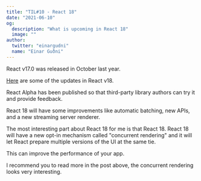 ```yaml
---
title: "TIL#10 - React 18"
date: "2021-06-10"
og:
  description: "What is upcoming in React 18"
  image: ""
author:
  twitter: "einargudni"
  name: "Einar Guðni"
---
```


React v17.0 was released in October last year.

[Here](https://reactjs.org/blog/2021/06/08/the-plan-for-react-18.html) are some of the updates in React v18.

React Alpha has been published so that third-party library authors can try it and provide feedback.

React 18 will have some improvements like automatic batching, new APIs, and a new streaming server renderer.

The most interesting part about React 18 for me is that React 18. React 18 will have a new opt-in mechanism called "concurrent rendering" and it will let React prepare multiple versions of the UI at the same tie.

This can improve the performance of your app.

I recommend you to read more in the post above, the concurrent rendering looks very interesting.
